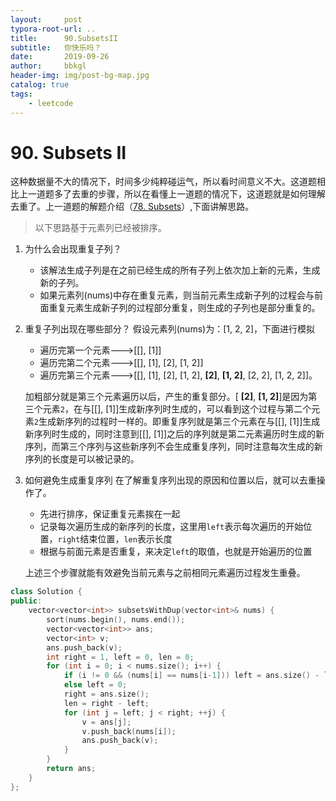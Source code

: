 ```yaml
---
layout:     post
typora-root-url: ..
title:      90.SubsetsII
subtitle:   你快乐吗？
date:       2019-09-26
author:     bbkgl
header-img: img/post-bg-map.jpg
catalog: true
tags:
    - leetcode
---
```


# 90. Subsets II
这种数据量不大的情况下，时间多少纯粹碰运气，所以看时间意义不大。这道题相比上一道题多了去重的步骤，所以在看懂上一道题的情况下，这道题就是如何理解去重了。上一道题的解题介绍（[78. Subsets](https://github.com/bbkgl/notes/blob/master/leetcode/78.%20Subsets.md)）,下面讲解思路。

> 以下思路基于元素列已经被排序。

1. 为什么会出现重复子列？
    - 该解法生成子列是在之前已经生成的所有子列上依次加上新的元素，生成新的子列。
    - 如果元素列(nums)中存在重复元素，则当前元素生成新子列的过程会与前面重复元素生成新子列的过程部分重复，则生成的子列也是部分重复的。
2. 重复子列出现在哪些部分？
    假设元素列(nums)为：[1, 2, 2]，下面进行模拟
    - 遍历完第一个元素--->[[], [1]]
    - 遍历完第二个元素--->[[], [1], [2], [1, 2]]
    - 遍历完第三个元素--->[[], [1], [2], [1, 2], **[2]**, **[1, 2]**, [2, 2], [1, 2, 2]]。

    加粗部分就是第三个元素遍历以后，产生的重复部分。[ **[2]**, **[1, 2]**]是因为第三个元素`2`，在与[[], [1]]生成新序列时生成的，可以看到这个过程与第二个元素`2`生成新序列的过程时一样的。即重复序列就是第三个元素在与[[], [1]]生成新序列时生成的，同时注意到[[], [1]]之后的序列就是第二元素遍历时生成的新序列，而第三个序列与这些新序列不会生成重复序列，同时注意每次生成的新序列的长度是可以被记录的。
3. 如何避免生成重复序列
    在了解重复序列出现的原因和位置以后，就可以去重操作了。

    - 先进行排序，保证重复元素挨在一起
    - 记录每次遍历生成的新序列的长度，这里用`left`表示每次遍历的开始位置，`right`结束位置，`len`表示长度
    - 根据与前面元素是否重复，来决定`left`的取值，也就是开始遍历的位置
    
    上述三个步骤就能有效避免当前元素与之前相同元素遍历过程发生重叠。

```cpp
class Solution {
public:
    vector<vector<int>> subsetsWithDup(vector<int>& nums) {
        sort(nums.begin(), nums.end());
        vector<vector<int>> ans;
        vector<int> v;
        ans.push_back(v);
        int right = 1, left = 0, len = 0;
        for (int i = 0; i < nums.size(); i++) {
            if (i != 0 && (nums[i] == nums[i-1])) left = ans.size() - len;
            else left = 0;
            right = ans.size();
            len = right - left;
            for (int j = left; j < right; ++j) {
                v = ans[j];
                v.push_back(nums[i]);
                ans.push_back(v);
            }
        }
        return ans;
    }
};
```






